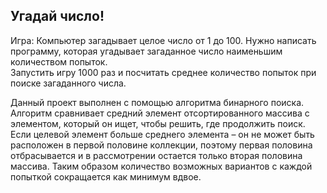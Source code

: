 ## Угадай число!

Игра: Компьютер загадывает целое число от 1 до 100. Нужно написать программу, которая угадывает загаданное число наименьшим количеством попыток.                                   
Запустить игру 1000 раз и посчитать среднее количество попыток при поиске загаданного числа.                                                                   
                                  
Данный проект выполнен с помощью алгоритма бинарного поиска.                 
Алгоритм сравнивает средний элемент отсортированного массива с элементом, который он ищет, чтобы решить, где продолжить поиск. Если целевой элемент больше среднего элемента – он не может быть расположен в первой половине коллекции, поэтому первая половина отбрасывается и в рассмотрении остается только вторая половина массива. Таким образом количество возможных вариантов с каждой попыткой сокращается как минимум вдвое.